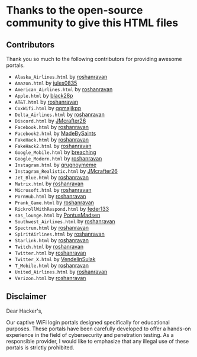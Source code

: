 # Thanks to the open-source community to give this HTML files


## Contributors

Thank you so much to the following contributors for providing awesome portals. 

- `Alaska_Airlines.html` by [roshanravan](https://github.com/roshanravan)
- `Amazon.html` by [jules0835](https://github.com/bigbrodude6119/flipper-zero-evil-portal/pull/44)
- `American_Airlines.html` by [roshanravan](https://github.com/roshanravan)
- `Apple.html` by [black28p](https://github.com/bigbrodude6119/flipper-zero-evil-portal/pull/46)
- `AT&T.html` by [roshanravan](https://github.com/roshanravan)
- `CoxWifi.html` by [qqmajikpp](https://github.com/qqmajikpp)
- `Delta_Airlines.html` by [roshanravan](https://github.com/roshanravan)
- `Discord.html` by [JMcrafter26](https://github.com/bigbrodude6119/flipper-zero-evil-portal/pull/67)
- `Facebook.html` by [roshanravan](https://github.com/roshanravan)
- `Facebook2.html` by [MadeBySaints](https://github.com/bigbrodude6119/flipper-zero-evil-portal/pull/100)
- `FakeHack.html` by [roshanravan](https://github.com/roshanravan)
- `FakeHack2.html` by [roshanravan](https://github.com/roshanravan)
- `Google_Mobile.html` by [breaching](https://github.com/breaching)
- `Google_Modern.html` by [roshanravan](https://github.com/roshanravan)
- `Instagram.html` by [grugnoymeme](https://github.com/RogueMaster/flipperzero-firmware-wPlugins/pull/713)
- `Instagram_Realistic.html` by [JMcrafter26](https://github.com/JM26NET/flipper-zero-evil-portal/commit/663975b441bc5ace4d47457d8826a4a181701fd2)
- `Jet_Blue.html` by [roshanravan](https://github.com/roshanravan)
- `Matrix.html` by [roshanravan](https://github.com/roshanravan)
- `Microsoft.html` by [roshanravan](https://github.com/roshanravan)
- `PornHub.html` by [roshanravan](https://github.com/roshanravan)
- `Prank_Game.html` by [roshanravan](https://github.com/roshanravan)
- `RickrollWithRespond.html` by [feder133](https://github.com/RogueMaster/flipperzero-firmware-wPlugins/commit/12121e1c0fcf7c5377c6b84f24784270020232d3)
- `sas_lounge.html` by [PontusMadsen](https://github.com/bigbrodude6119/flipper-zero-evil-portal/pull/79)
- `Southwest_Airlines.html` by [roshanravan](https://github.com/roshanravan)
- `Spectrum.html` by [roshanravan](https://github.com/roshanravan)
- `SpiritAirlines.html` by [roshanravan](https://github.com/roshanravan)
- `Starlink.html` by [roshanravan](https://github.com/roshanravan)
- `Twitch.html` by [roshanravan](https://github.com/roshanravan)
- `Twitter.html` by [roshanravan](https://github.com/roshanravan)
- `Twitter_X.html` by [VendelinSulak](https://github.com/bigbrodude6119/flipper-zero-evil-portal/pull/66)
- `T_Mobile.html` by [roshanravan](https://github.com/roshanravan)
- `United_Airlines.html` by [roshanravan](https://github.com/roshanravan)
- `Verizon.html` by [roshanravan](https://github.com/roshanravan)

## Disclaimer

Dear Hacker's,

Our captive WiFi login portals designed specifically for educational purposes. These portals have been carefully developed to offer a hands-on experience in the field of cybersecurity and penetration testing. As a responsible provider, I would like to emphasize that any illegal use of these portals is strictly prohibited.
